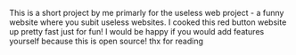 This is a short project by me primarly for the useless web project - a funny website where you subit useless websites. I cooked this red button website up pretty fast just for fun! I would be happy if you would add features yourself because this is open source! thx for reading

